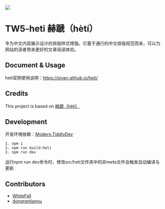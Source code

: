 ![](src/doc/banner.png)

# TW5-heti 赫蹏（hètí）

专为中文内容展示设计的排版样式增强。它基于通行的中文排版规范而来，可以为网站的读者带来更好的文章阅读体验。

## Document & Usage
heti官网使用说明：https://sivan.github.io/heti/


## Credits

This project is based on [赫蹏（hètí）](https://github.com/sivan/heti)



## Development

开发环境依赖：[Modern.TiddlyDev](https://tiddly-gittly.github.io/Modern.TiddlyDev/)

```
1. npm i
2. npm run build-heti
3. npm run dev
```

运行npm run dev命令时，修改src/heti文件夹中的非meta文件会触发自动编译与更新

## Contributors

- [WhiteFall](https://github.com/Zacharia2)
- [dongrentianyu](https://github.com/dongrentianyu/WENAI)
